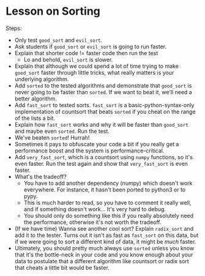 # Lesson on Sorting #
Steps:
 * Only test `good_sort` and `evil_sort`.
 * Ask students if `good_sort` or `evil_sort` is going to run faster.
 * Explain that shorter code != faster code then run the test
   * Lo and behold, `evil_sort` is slower.
 * Explain that although we could spend a lot of time trying to make
   `good_sort` faster through little tricks, what really matters is your
   underlying algorithm.
 * Add `sorted` to the tested algorithms and demonstrate that `good_sort`
   is never going to be faster than `sorted`. If we want to beat it, we'll
   need a better algorithm.
 * Add `fast_sort` to tested sorts. `fast_sort` is a basic-python-syntax-only
   implementation of countsort that beats `sorted` if you cheat on the range
   of the lists a bit.
 * Explain how `fast_sort` works and why it will be faster than `good_sort` and
   maybe even `sorted`. Run the test.
 * We've beaten `sorted`! Hurrah! 
 * Sometimes it pays to obfuscate your code a
   bit if you really get a performance boost and the system is
   performance-critical.
 * Add `very_fast_sort`, which is a countsort using `numpy` functions, so it's
   even faster. Run the test again and show that `very_fast_sort` is even
   faster.
 * What's the tradeoff?
   * You have to add another dependency (numpy) which doesn't work everywhere.
      For instance, it hasn't been ported to python3 or to pypy.
   * This is much harder to read, so you have to comment it really well, and
      if something doesn't work... It's very hard to debug.
   * You should only do something like this if you really absolutely need the
      performance, otherwise it's not worth the tradeoff.
 * (If we have time) Wanna see another cool sort? Explain `radix_sort` and add
   it to the tester. Turns out it isn't as fast as `fast_sort` on this data,
   but if we were going to sort a different kind of data, it might be *much* faster.
 * Ultimately, you should pretty much always use `sorted` unless you know that
   it's the bottle-neck in your code and you know enough about your data to
   postulate that a different algorithm like countsort or radix sort that
   cheats a little bit would be faster.
